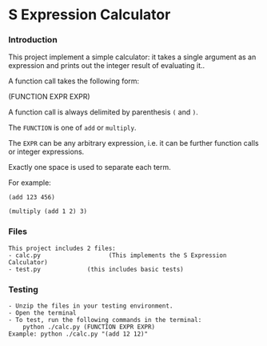 # S Expression Calculator

### Introduction
    
This project implement a simple calculator: it takes a single argument as an expression and prints out the integer result of evaluating it..
	  
A function call takes the following form:

(FUNCTION EXPR EXPR)

A function call is always delimited by parenthesis `(` and `)`.

The `FUNCTION` is one of `add` or `multiply`.

The `EXPR` can be any arbitrary expression, i.e. it can be further function
calls or integer expressions.

Exactly one space is used to separate each term.

For example:

    (add 123 456)

    (multiply (add 1 2) 3)


	

### Files

    This project includes 2 files:
    - calc.py        			(This implements the S Expression Calculator)
    - test.py             (this includes basic tests)

### Testing

	- Unzip the files in your testing environment.
	- Open the terminal
	- To test, run the following commands in the terminal:
		python ./calc.py (FUNCTION EXPR EXPR)
    Example: python ./calc.py "(add 12 12)"
